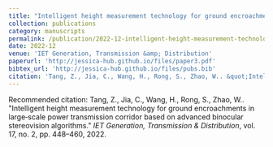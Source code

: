 ```yaml
---
title: "Intelligent height measurement technology for ground encroachments in large‐scale power transmission corridor based on advanced binocular stereovision algorithms"
collection: publications
category: manuscripts
permalink: /publication/2022-12-intelligent-height-measurement-technology-for-ground-encroachments-in-large-scale-power-transmission-corridor-based-on-advanced-binocular-stereovision-algorithms
date: 2022-12
venue: 'IET Generation, Transmission &amp; Distribution'
paperurl: 'http://jessica-hub.github.io/files/paper3.pdf'
bibtex_url: 'http://jessica-hub.github.io/files/pubs.bib'
citation: 'Tang, Z., Jia, C., Wang, H., Rong, S., Zhao, W.. &quot;Intelligent height measurement technology for ground encroachments in large‐scale power transmission corridor based on advanced binocular stereovision algorithms.&quot; <i>IET Generation, Transmission &amp; Distribution</i>, vol. 17, no. 2, pp. 448–460, 2022.'
---
```


Recommended citation: Tang, Z., Jia, C., Wang, H., Rong, S., Zhao, W.. &quot;Intelligent height measurement technology for ground encroachments in large‐scale power transmission corridor based on advanced binocular stereovision algorithms.&quot; <i>IET Generation, Transmission &amp; Distribution</i>, vol. 17, no. 2, pp. 448–460, 2022.
